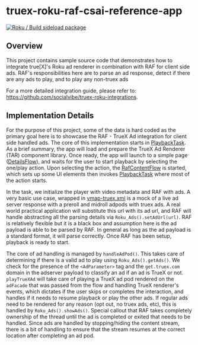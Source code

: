 # truex-roku-raf-csai-reference-app
[![Roku / Build sideload package](https://github.com/socialvibe/truex-roku-raf-reference-app/actions/workflows/sideload-package.yml/badge.svg?event=push)](https://github.com/socialvibe/truex-roku-raf-reference-app/actions/workflows/sideload-package.yml)

## Overview

This project contains sample source code that demonstrates how to integrate true[X]'s Roku ad renderer in
combination with RAF for client side ads. RAF's responsibilities here are to parse an ad response, detect
if there are any ads to play, and to play any non-truex ads

For a more detailed integration guide, please refer to: https://github.com/socialvibe/truex-roku-integrations.

## Implementation Details

For the purpose of this project, some of the data is hard coded as the primary goal here is to showcase the RAF - TrueX Ad integration for client side handled ads. The core of this implementation starts in [PlaybackTask](./components/PlaybackTask.brs). As a brief summary, the app will load and prepare the TrueX Ad Renderer (TAR) component library. Once ready, the app will launch to a simple page ([DetailsFlow](./components/DetailsFlow.brs)), and waits for the user to start playback by selecting the one/play action. Upon selecting the action, the [RafContentFlow](./components/RafContentFlow.brs) is started, which sets up some UI elements then invokes [PlaybackTask](./components/PlaybackTask.brs) where most of the action starts.

In the task, we initialize the player with video metadata and RAF with ads. A very basic use case, wrapped in [vmap-truex.xml](./res/adpods/vmap-truex.xml) is a mock of a live ad server response with a preroll and midroll adpods with truex ads. A real world practical application will substitute this url with its ad url, and RAF will handle abstracting all the parsing details via `Roku_Ads().setAdUrl(url)`. RAF is relatively flexible but it is a black box and assumption here is the ad payload is able to be parsed by RAF. In general as long as the ad payload is a standard format, it will parse correctly. Once RAF has been setup, playback is ready to start.

The core of ad handling is managed by `handleAdPod()`. This takes care of determining if there is a valid ad to play using `Roku_Ads().getAds()`. We check for the presence of the `<AdParameter>` tag and the `get.truex.com` domain in the adserver payload to classify an ad if an ad is TrueX or not. `playTrueXAd` will take care of playing a TrueX ad pod rendered on the `adFacade` that was passed from the flow and handling TrueX renderer's events, which dictates if the user skips or completes the interaction, and handles if it needs to resume playback or play the other ads. If regular ads need to be rendered for any reason (opt out, no truex ads, etc), this is handled by `Roku_Ads().showAds()`. Special callout that RAF takes completely ownership of the thread until the ad is completed or exited that needs to be handled. Since ads are handled by stopping/hiding the content stream, there is a bit of handling to ensure that the stream resumes at the correct location after completing an ad pod.
